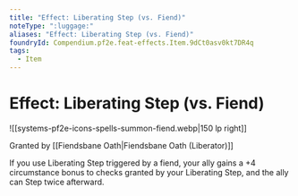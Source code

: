 ```yaml
---
title: "Effect: Liberating Step (vs. Fiend)"
noteType: ":luggage:"
aliases: "Effect: Liberating Step (vs. Fiend)"
foundryId: Compendium.pf2e.feat-effects.Item.9dCt0asv0kt7DR4q
tags:
  - Item
---
```


# Effect: Liberating Step (vs. Fiend)
![[systems-pf2e-icons-spells-summon-fiend.webp|150 lp right]]

Granted by [[Fiendsbane Oath|Fiendsbane Oath (Liberator)]]

If you use Liberating Step triggered by a fiend, your ally gains a +4 circumstance bonus to checks granted by your Liberating Step, and the ally can Step twice afterward.
